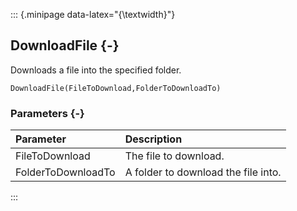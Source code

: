 ::: {.minipage data-latex="{\textwidth}"}
## DownloadFile {-}

Downloads a file into the specified folder.

```{sql}
DownloadFile(FileToDownload,FolderToDownloadTo)
```

### Parameters {-}

**Parameter** | **Description**
| :-- | :-- |
FileToDownload | The file to download.
FolderToDownloadTo | A folder to download the file into.
:::
